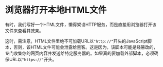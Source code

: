 浏览器打开本地HTML文件
========================

有时，我们写好一个HTML文件，懒得架设HTTP服务，而是直接用浏览器打开该文件来查看其效果。

这时，需注意，HTML文件里绝不可加载URL以`"http://"`开头的JavaScript脚本，否则，该HTML文件可能会泄露给黑客。这是因为，该脚本可能是经篡改的，专门收集你的网页内容并发送给特定服务器的。如果真的要加载外部脚本，必须确保URL以`"https://"`开头。
